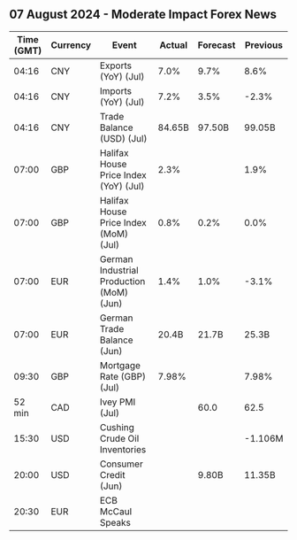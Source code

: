 ## 07 August 2024 - Moderate Impact Forex News

| Time (GMT) | Currency | Event | Actual | Forecast | Previous |
|------|----------|-------|--------|----------|----------|
| 04:16 | CNY | Exports (YoY) (Jul) | 7.0% | 9.7% | 8.6% |
| 04:16 | CNY | Imports (YoY) (Jul) | 7.2% | 3.5% | -2.3% |
| 04:16 | CNY | Trade Balance (USD) (Jul) | 84.65B | 97.50B | 99.05B |
| 07:00 | GBP | Halifax House Price Index (YoY) (Jul) | 2.3% |  | 1.9% |
| 07:00 | GBP | Halifax House Price Index (MoM) (Jul) | 0.8% | 0.2% | 0.0% |
| 07:00 | EUR | German Industrial Production (MoM) (Jun) | 1.4% | 1.0% | -3.1% |
| 07:00 | EUR | German Trade Balance (Jun) | 20.4B | 21.7B | 25.3B |
| 09:30 | GBP | Mortgage Rate (GBP) (Jul) | 7.98% |  | 7.98% |
| 52 min | CAD | Ivey PMI (Jul) |  | 60.0 | 62.5 |
| 15:30 | USD | Cushing Crude Oil Inventories |  |  | -1.106M |
| 20:00 | USD | Consumer Credit (Jun) |  | 9.80B | 11.35B |
| 20:30 | EUR | ECB McCaul Speaks |  |  |  |

